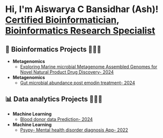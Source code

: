<h1>Hi, I'm Aiswarya C Bansidhar (Ash)! <br/><a href="https://github.com/CbAsh07">Certified Bioinformatician</a>, <a href="https://www.linkedin.com/in/aiswarya-c-bansidhar-37447a188/">Bioinformatics Research Specialist</a></h1>

<h2>🧬 Bioinformatics Projects 👩🏻‍💻 </h2>

- <b>Metagenomics</b>
  - [Exploring Marine microbial Metagenome Assembled Genomes for Novel Natural Product Drug Discovery- 2024](https://github.com/CbAsh07/Marine_MAGS)
- <b>Metagenomics</b>
  - [Gut microbial abundance post emodin treatment- 2024](https://github.com/CbAsh07/Microbial_abundance)

<h2>📊 Data analytics Projects 👩🏻‍💻 </h2>

- <b>Machine Learning</b>
  - [Blood donor data Prediction- 2024](https://github.com/CbAsh07/ML_predict_blood_donation)
- <b>Machine Learning</b>
  - [Psypy- Mental health disorder diagnosis App- 2022](https://github.com/CbAsh07/PsyPy)


